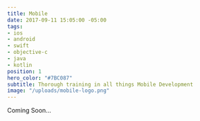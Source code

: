 ```yaml
---
title: Mobile
date: 2017-09-11 15:05:00 -05:00
tags:
- ios
- android
- swift
- objective-c
- java
- kotlin
position: 1
hero_color: "#7BC087"
subtitle: Thorough training in all things Mobile Development
image: "/uploads/mobile-logo.png"
---
```


Coming Soon...